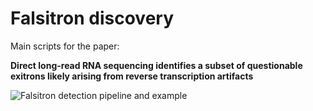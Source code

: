 # Falsitron discovery 

Main scripts for the paper: 

**Direct long-read RNA sequencing identifies a subset of questionable exitrons likely arising from reverse transcription artifacts**


![Falsitron detection pipeline and example]("figures/pipeline.png")